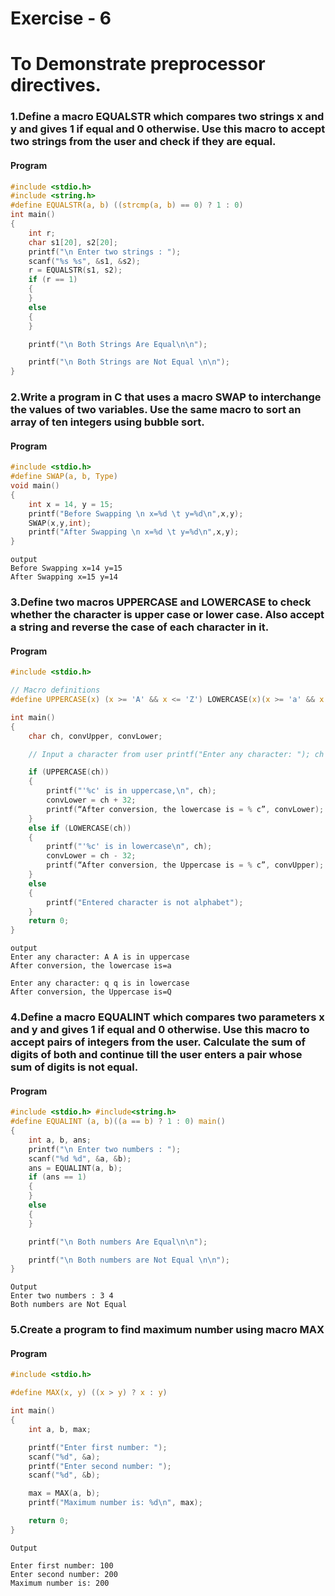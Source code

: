 # Exercise - 6 
# To Demonstrate preprocessor directives.

### 1.Define a macro EQUALSTR which compares two strings x and y and gives 1 if equal and 0 otherwise. Use this macro to accept two strings from the user and check if they are equal.
#### Program
```C
#include <stdio.h>
#include <string.h>
#define EQUALSTR(a, b) ((strcmp(a, b) == 0) ? 1 : 0)
int main()
{
    int r;
    char s1[20], s2[20];
    printf("\n Enter two strings : ");
    scanf("%s %s", &s1, &s2);
    r = EQUALSTR(s1, s2);
    if (r == 1)
    {
    }
    else
    {
    }

    printf("\n Both Strings Are Equal\n\n");

    printf("\n Both Strings are Not Equal \n\n");
}
```
### 2.Write a program in C that uses a macro SWAP to interchange the values of two variables. Use the same macro to sort an array of ten integers using bubble sort. 
#### Program
```C
#include <stdio.h>
#define SWAP(a, b, Type) 
void main()
{
    int x = 14, y = 15;
    printf("Before Swapping \n x=%d \t y=%d\n",x,y);
    SWAP(x,y,int);
    printf("After Swapping \n x=%d \t y=%d\n",x,y);
}
```
```
output
Before Swapping x=14 y=15 
After Swapping x=15 y=14
```

### 3.Define two macros UPPERCASE and LOWERCASE to check whether the character is upper case or lower case. Also accept a string and reverse the case of each character in it.
#### Program
```C
#include <stdio.h>

// Macro definitions
#define UPPERCASE(x) (x >= 'A' && x <= 'Z') LOWERCASE(x)(x >= 'a' && x <= 'z')

int main()
{
    char ch, convUpper, convLower;

    // Input a character from user printf("Enter any character: "); ch = getchar();

    if (UPPERCASE(ch))
    {
        printf("'%c' is in uppercase,\n", ch);
        convLower = ch + 32;
        printf(“After conversion, the lowercase is = % c”, convLower);
    }
    else if (LOWERCASE(ch))
    {
        printf("'%c' is in lowercase\n", ch);
        convLower = ch - 32;
        printf(“After conversion, the Uppercase is = % c”, convUpper);
    }
    else
    {
        printf("Entered character is not alphabet");
    }
    return 0;
}
```
```
output
Enter any character: A A is in uppercase
After conversion, the lowercase is=a

Enter any character: q q is in lowercase
After conversion, the Uppercase is=Q
```

### 4.Define a macro EQUALINT which compares two parameters x and y and gives 1 if equal and 0 otherwise. Use this macro to accept pairs of integers from the user. Calculate the sum of digits of both and continue till the user enters a pair whose sum of digits is not equal.
#### Program
```C
#include <stdio.h> #include<string.h>
#define EQUALINT (a, b)((a == b) ? 1 : 0) main()
{
    int a, b, ans;
    printf("\n Enter two numbers : ");
    scanf("%d %d", &a, &b);
    ans = EQUALINT(a, b);
    if (ans == 1)
    {
    }
    else
    {
    }

    printf("\n Both numbers Are Equal\n\n");

    printf("\n Both numbers are Not Equal \n\n");
}
```
```  
Output
Enter two numbers : 3 4 
Both numbers are Not Equal
```

### 5.Create a program to find maximum number using macro MAX 
#### Program
```C
#include <stdio.h>

#define MAX(x, y) ((x > y) ? x : y)

int main()
{
    int a, b, max;

    printf("Enter first number: ");
    scanf("%d", &a);
    printf("Enter second number: ");
    scanf("%d", &b);

    max = MAX(a, b);
    printf("Maximum number is: %d\n", max);

    return 0;
}
```
```
Output

Enter first number: 100 
Enter second number: 200 
Maximum number is: 200
```
